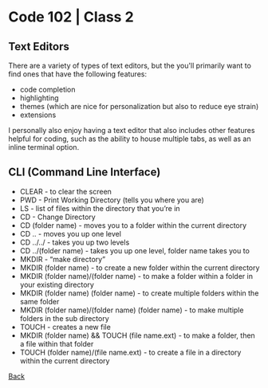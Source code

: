 # Code 102 | Class 2

## Text Editors
There are a variety of types of text editors, but the you'll primarily want to find ones that have the following features:
* code completion
* highlighting
* themes (which are nice for personalization but also to reduce eye strain)
* extensions

I personally also enjoy having a text editor that also includes other features helpful for coding, such as the ability to house multiple tabs, as well as an inline terminal option.

## CLI (Command Line Interface)
* CLEAR - to clear the screen
* PWD - Print Working Directory (tells you where you are)
* LS - list of files within the directory that you’re in
* CD - Change Directory
* CD (folder name) - moves you to a folder within the current directory
* CD .. - moves you up one level
* CD ../../ - takes you up two levels
* CD ../(folder name) - takes you up one level, folder name takes you to 
* MKDIR - “make directory” 
* MKDIR (folder name) - to create a new folder within the current directory
* MKDIR (folder name)/(folder name) - to make a folder within a folder in your existing directory
* MKDIR (folder name) (folder name) - to create multiple folders within the same folder
* MKDIR (folder name)/(folder name) (folder name) - to make multiple folders in the sub directory
* TOUCH - creates a new file
* MKDIR (folder name) && TOUCH (file name.ext) - to make a folder, then a file within that folder
* TOUCH (folder name)/(file name.ext) - to create a file in a directory within the current directory

[Back](README.md)
